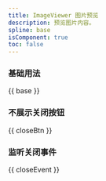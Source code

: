 ```yaml
---
title: ImageViewer 图片预览
description: 预览图片内容。
spline: base
isComponent: true
toc: false
---
```


### 基础用法

{{ base }}

### 不展示关闭按钮

{{ closeBtn }}

### 监听关闭事件

{{ closeEvent }}
